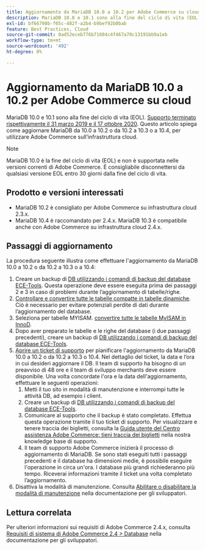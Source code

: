```yaml
---
title: Aggiornamento da MariaDB 10.0 a 10.2 per Adobe Commerce su cloud
description: MariaDB 10.0 e 10.1 sono alla fine del ciclo di vita (EOL). [Supporto terminato rispettivamente il 31 marzo 2019 e il 17 ottobre 2020](https://endoflife.date/mariadb). Questo articolo spiega come aggiornare MariaDB da 10.0 a 10.2 o da 10.2 a 10.3 o a 10.4, per utilizzare Adobe Commerce sull’infrastruttura cloud.
exl-id: bf66798b-f05c-482f-a2b4-b9bef92b0bab
feature: Best Practices, Cloud
source-git-commit: 0ad52eceb776b71604c4f467a70c13191bb9a1eb
workflow-type: tm+mt
source-wordcount: '492'
ht-degree: 0%

---
```


# Aggiornamento da MariaDB 10.0 a 10.2 per Adobe Commerce su cloud

MariaDB 10.0 e 10.1 sono alla fine del ciclo di vita (EOL). [Supporto terminato rispettivamente il 31 marzo 2019 e il 17 ottobre 2020](https://endoflife.date/mariadb). Questo articolo spiega come aggiornare MariaDB da 10.0 a 10.2 o da 10.2 a 10.3 o a 10.4, per utilizzare Adobe Commerce sull’infrastruttura cloud.

>[!NOTE]
>
>MariaDB 10.0 è la fine del ciclo di vita (EOL) e non è supportata nelle versioni correnti di Adobe Commerce. È consigliabile disconnettersi da qualsiasi versione EOL entro 30 giorni dalla fine del ciclo di vita.

## Prodotto e versioni interessati

* MariaDB 10.2 è consigliato per Adobe Commerce su infrastruttura cloud 2.3.x.
* MariaDB 10.4 è raccomandato per 2.4.x. MariaDB 10.3 è compatibile anche con Adobe Commerce su infrastruttura cloud 2.4.x.

## Passaggi di aggiornamento

La procedura seguente illustra come effettuare l&#39;aggiornamento da MariaDB 10.0 a 10.2 o da 10.2 a 10.3 o a 10.4:

1. Creare un backup di [DB utilizzando i comandi di backup del database ECE-Tools](https://devdocs.magento.com/cloud/project/project-webint-snap.html#db-dump). Questa operazione deve essere eseguita prima dei passaggi 2 e 3 in caso di problemi durante l’aggiornamento di tabelle/righe.
1. [Controllare e convertire tutte le tabelle compatte in tabelle dinamiche](https://experienceleague.adobe.com/docs/commerce-operations/implementation-playbook/best-practices/maintenance/commerce-235-upgrade-prerequisites-mariadb.html). Ciò è necessario per evitare potenziali perdite di dati durante l’aggiornamento del database.
1. Seleziona per tabelle MYISAM. [convertire tutte le tabelle MyISAM in InnoD](https://experienceleague.adobe.com/docs/commerce-operations/implementation-playbook/best-practices/planning/database-on-cloud.html).
1. Dopo aver preparato le tabelle e le righe del database (i due passaggi precedenti), creare un backup di [DB utilizzando i comandi di backup del database ECE-Tools](https://devdocs.magento.com/cloud/project/project-webint-snap.html#db-dump).
1. [Aprire un ticket di supporto](/help/help-center-guide/help-center/magento-help-center-user-guide.md#submit-ticket) per pianificare l&#39;aggiornamento da MariaDB 10.0 a 10.2 o da 10.2 a 10.3 o 10.4. Nel dettaglio del ticket, la data e l’ora in cui desideri aggiornare il DB. Il team di supporto ha bisogno di un preavviso di 48 ore e il team di sviluppo merchants deve essere disponibile. Una volta concordate l&#39;ora e la data dell&#39;aggiornamento, effettuare le seguenti operazioni:
   1. Metti il tuo sito in modalità di manutenzione e interrompi tutte le attività DB, ad esempio i client.
   1. Creare un backup di [DB utilizzando i comandi di backup del database ECE-Tools](https://devdocs.magento.com/cloud/project/project-webint-snap.html#db-dump).
   1. Comunicare al supporto che il backup è stato completato. Effettua questa operazione tramite il tuo ticket di supporto. Per visualizzare e tenere traccia dei biglietti, consulta la [Guida utente del Centro assistenza Adobe Commerce: tieni traccia dei biglietti](/help/help-center-guide/help-center/magento-help-center-user-guide.md#track-tickets) nella nostra knowledge base di supporto.
   1. Il team di supporto Adobe Commerce inizierà il processo di aggiornamento di MariaDB. Se sono stati eseguiti tutti i passaggi precedenti e il database ha dimensioni medie, è possibile eseguire l&#39;operazione in circa un&#39;ora. I database più grandi richiederanno più tempo. Riceverai informazioni tramite il ticket una volta completato l’aggiornamento.
1. Disattiva la modalità di manutenzione. Consulta [Abilitare o disabilitare la modalità di manutenzione](https://devdocs.magento.com/guides/v2.4/install-gde/install/cli/install-cli-subcommands-maint.html#instgde-cli-maint) nella documentazione per gli sviluppatori.

## Lettura correlata

Per ulteriori informazioni sui requisiti di Adobe Commerce 2.4.x, consulta [Requisiti di sistema di Adobe Commerce 2.4 > Database](https://devdocs.magento.com/guides/v2.4/install-gde/system-requirements.html#database) nella documentazione per gli sviluppatori.
